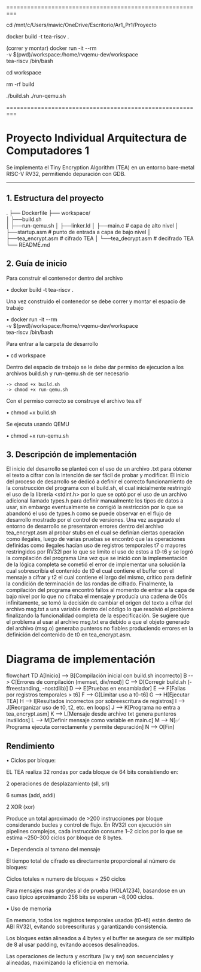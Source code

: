=========================================================

cd /mnt/c/Users/mavic/OneDrive/Escritorio/Ar1_Pr1/Proyecto

docker build -t tea-riscv .

(correr y montar)
docker run -it --rm \
    -v $(pwd)/workspace:/home/rvqemu-dev/workspace \
    tea-riscv /bin/bash

cd workspace

rm -rf build

./build.sh
./run-qemu.sh 

=========================================================

# Proyecto Individual Arquitectura de Computadores 1

Se implementa el Tiny Encryption Algorithm (TEA) en un entorno bare-metal RISC-V RV32, permitiendo depuración con GDB.

---

## 1. Estructura del proyecto

.
├── Dockerfile
├── workspace/          
│   ├──build.sh  
│   ├──run-qemu.sh
│   ├──linker.ld
│   ├──main.c               # capa de alto nivel
│   ├──startup.asm          # punto de entrada a capa de bajo nivel
│   ├──tea_encrypt.asm      # cifrado TEA
│   └──tea_decrypt.asm      # decifrado TEA
└── README.md

## 2. Guía de inicio

Para construir el contenedor dentro del archivo

• docker build -t tea-riscv .

Una vez construido el contenedor se debe correr y montar el espacio de trabajo 

• docker run -it --rm \
    -v $(pwd)/workspace:/home/rvqemu-dev/workspace \
    tea-riscv /bin/bash

Para entrar a la carpeta de desarrollo

• cd workspace

Dentro del espacio de trabajo se le debe dar permiso de ejecucion a los archivos build.sh y run-qemu.sh de ser necesario

    -> chmod +x build.sh 
    -> chmod +x run-qemu.sh

Con el permiso correcto se construye el archivo tea.elf

• chmod +x build.sh 

Se ejecuta usando QEMU

• chmod +x run-qemu.sh

## 3. Descripción de implementación

El inicio del desarrollo se planteó con el uso de un archivo .txt para obtener el texto a cifrar con la intención de ser fácil de probar y modificar. El inicio del proceso de desarrollo se dedicó a definir el correcto funcionamiento de la construcción del programa con el build.sh, el cual inicialmente restringió el uso de la librería <stdint.h> por lo que se optó por el uso de un archivo adicional llamado types.h para definir manualmente los tipos de datos a usar, sin embargo eventualmente se corrigió la restricción por lo que se abandonó el uso de types.h como se puede observar en el flujo de desarrollo mostrado por el control de versiones.
Una vez asegurado el entorno de desarrollo se presentaron errores dentro del archivo tea_encrypt.asm al probar stubs en el cual se definían ciertas operación como ilegales, luego de varias pruebas se encontró que las operaciones definidas como ilegales hacían uso de registros temporales t7 o mayores restringidos por RV32I por lo que se limito el uso de estos a t0-t6 y se logró la compilación del programa
Una vez que se inició con la implementación de la lógica completa se cometió el error de implementar una solución la cual sobrescribía el contenido de t0 el cual contiene el buffer con el mensaje a cifrar y t2 el cual contiene el largo del mismo, critico para definir la condición de terminación de las rondas de cifrado.
Finalmente, la compilación del programa encontró fallos al momento de entrar a la capa de bajo nivel por lo que no cifraba el mensaje y producía una cadena de 00s infinitamente, se tomó la decisión de cambiar el origen del texto a cifrar del archivo msg.txt a una variable dentro del código lo que resolvió el problema finalizando la funcionalidad completa de la especificación.  Se sugiere que el problema al usar al archivo msg.txt era debido a que el objeto generado del archivo (msg.o) generaba punteros no fiables produciendo errores en la definición del contenido de t0 en tea_encrypt.asm.

# Diagrama de implementación

flowchart TD
    A[Inicio] --> B[Compilación inicial con build.sh incorrecto]
    B --> C[Errores de compilación (memset, div/mod)]
    C --> D[Corregir build.sh (-ffreestanding, -nostdlib)]
    D --> E[Pruebas en ensamblador]
    E --> F[Fallas por registros temporales > t6]
    F --> G[Limitar uso a t0–t6]
    G --> H[Ejecutar TEA]
    H --> I[Resultados incorrectos por sobreescritura de registros]
    I --> J[Reorganizar uso de t0, t2, etc. en loops]
    J --> K[Programa no entra a tea_encrypt.asm]
    K --> L[Mensaje desde archivo txt genera punteros inválidos]
    L --> M[Definir mensaje como variable en main.c]
    M --> N[✅ Programa ejecuta correctamente y permite depuración]
    N --> O[Fin]

## Rendimiento

• Ciclos por bloque:

EL TEA realiza 32 rondas por cada bloque de 64 bits consistiendo en:

2 operaciones de desplazamiento (sll, srl)

6 sumas (add, addi)

2 XOR (xor)

Produce un total aproximado de >200 instrucciones por bloque considerando bucles y control de flujo. En RV32I con ejecución sin pipelines complejos, cada instrucción consume 1–2 ciclos por lo que se estima ~250–300 ciclos por bloque de 8 bytes.

• Dependencia al tamano del mensaje

El tiempo total de cifrado es directamente proporcional al número de bloques:

Ciclos totales ≈ numero de bloques × 250 ciclos

Para mensajes mas grandes al de prueba (HOLA1234), basandose en un caso tipico aproximando 256 bits se esperan ~8,000 ciclos.

• Uso de memoria

En memoria, todos los registros temporales usados (t0–t6) están dentro de ABI RV32I, evitando sobreescrituras y garantizando consistencia.

Los bloques están alineados a 4 bytes y el buffer se asegura de ser múltiplo de 8 al usar padding, evitando accesos desalineados.

Las operaciones de lectura y escritura (lw y sw) son secuenciales y alineadas, maximizando la eficiencia en memoria.

